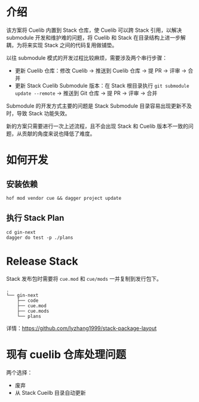 # 介绍
该方案将 Cuelib 内置到 Stack 仓库，使 Cuelib 可以跨 Stack 引用，以解决 submodule 开发和维护难的问题，将 Cuelib 和 Stack 在目录结构上进一步解耦，为将来实现 Stack 之间的代码复用做铺垫。

以往 submodule 模式的开发过程比较麻烦，需要涉及两个串行步骤：

* 更新 Cuelib 仓库：修改 Cuelib -> 推送到 Cuelib 仓库 -> 提 PR -> 评审 -> 合并
* 更新 Stack Cuelib Submodule 版本：在 Stack 根目录执行 `git submodule update --remote` -> 推送到 Git 仓库 -> 提 PR -> 评审 -> 合并

Submodule 的开发方式主要的问题是 Stack Submodule 目录容易出现更新不及时，导致 Stack 功能失效。

新的方案只需要进行一次上述流程，且不会出现 Stack 和 Cuelib 版本不一致的问题，从贡献的角度来说也降低了难度。

# 如何开发
## 安装依赖
`hof mod vendor cue && dagger project update`

## 执行 Stack Plan
```
cd gin-next
dagger do test -p ./plans
```

# Release Stack
Stack 发布包时需要将 `cue.mod` 和 `cue/mods` 一并复制到发行包下。

```
.
└── gin-next
    ├── code
    ├── cue.mod
    ├── cue.mods
    └── plans
```

详情：https://github.com/lyzhang1999/stack-package-layout

# 现有 cuelib 仓库处理问题

两个选择：

* 废弃
* 从 Stack Cueilb 目录自动更新